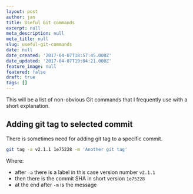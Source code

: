 ```yaml
---
layout: post
author: jan
title: Useful Git commands
excerpt: null
meta_description: null
meta_title: null
slug: useful-git-commands
date: null
date_created: '2017-04-07T18:57:45.000Z'
date_updated: '2017-04-07T19:04:21.000Z'
feature_image: null
featured: false
draft: true
tags: []
---
```

This will be a list of non-obvious Git commands that I frequently use with a short explanation.

## Adding git tag to selected commit
There is sometimes need for adding git tag to a specific commit.
```bash
git tag -a v2.1.1 1e75228 -m 'Another git tag'
```
Where:

- after `-a` there is a label in this case version number `v2.1.1`
- then there is the commit SHA in short version `1e75228`
- at the end after `-m` is the message
